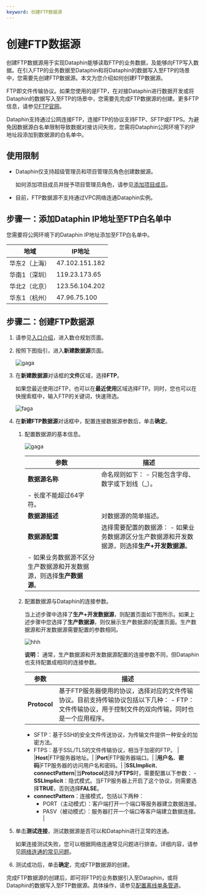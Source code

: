 ```yaml
---
keyword: 创建FTP数据源
---
```


# 创建FTP数据源

创建FTP数据源用于实现Dataphin能够读取FTP的业务数据，及能够向FTP写入数据。在引入FTP的业务数据至Dataphin和将Dataphin的数据写入至FTP的场景中，您需要先创建FTP数据源。本文为您介绍如何创建FTP数据源。

FTP即文件传输协议。如果您使用的是FTP，在对接Dataphin进行数据开发或将Dataphin的数据写入至FTP的场景中，您需要先完成FTP数据源的创建。更多FTP信息，请参见[FTP官网](http://mina.apache.org/ftpserver-project/)。

Dataphin支持通过公网连接FTP，连接FTP的协议支持FTP、SFTP或FTPS。为避免因数据源白名单限制导致数据对接访问失败，您需将Dataphin公网环境下的IP地址段添加到数据源的白名单中。

## 使用限制

-   Dataphin仅支持超级管理员和项目管理员角色创建数据源。

    如何添加项目成员并授予项目管理员角色，请参见[添加项目成员](/cn.zh-CN/数仓规划/管理项目空间的权限和计算源.md)。

-   目前，FTP数据源不支持通过VPC网络连通Dataphin实例。

## 步骤一：添加Dataphin IP地址至FTP白名单中

您需要将公网环境下的Dataphin IP地址添加至FTP白名单中。

|地域|IP地址|
|--|----|
|华东2（上海）|47.102.151.182|
|华南1（深圳）|119.23.173.65|
|华北2（北京）|123.56.104.202|
|华东1（杭州）|47.96.75.100|

## 步骤二：创建FTP数据源

1.  请参见[入口介绍](/cn.zh-CN/数仓规划/概述.md)，进入数仓规划页面。

2.  按照下图指引，进入**新建数据源**页面。

    ![gaga](https://help-static-aliyun-doc.aliyuncs.com/assets/img/zh-CN/0323766261/p296046.png)

3.  在**新建数据源**对话框的**文件**区域，选择**FTP**。

    如果您最近使用过FTP，也可以在**最近使用**区域选择FTP。同时，您也可以在快搜索框中，输入FTP的关键词，快速筛选。

    ![faga](https://help-static-aliyun-doc.aliyuncs.com/assets/img/zh-CN/5470658261/p302329.png)

4.  在**新建FTP数据源**对话框中，配置连接数据源参数后，单击**确定**。

    1.  配置数据源的基本信息。

        ![gaga](https://help-static-aliyun-doc.aliyuncs.com/assets/img/zh-CN/5470658261/p302330.png)

        |参数|描述|
        |--|--|
        |**数据源名称**|命名规则如下：        -   只能包含字母、数字或下划线（\_）。
        -   长度不能超过64字符。 |
        |**数据源描述**|对数据源的简单描述。|
        |**数据源配置**|选择需要配置的数据源：        -   如果业务数据源区分生产数据源和开发数据源，则选择**生产+开发数据源**。
        -   如果业务数据源不区分生产数据源和开发数据源，则选择**生产数据源**。 |

    2.  配置数据源与Dataphin的连接参数。

        当上述步骤中选择了**生产+开发数据源**，则配置页面如下图所示。如果上述步骤中您选择了**生产数据源**，则仅展示生产数据源的配置页面。生产数据源和开发数据源需要配置的参数相同。

        ![hhh](https://help-static-aliyun-doc.aliyuncs.com/assets/img/zh-CN/7645089261/p302331.png)

        **说明：** 通常，生产数据源和开发数据源配置的连接参数不同，但Dataphin也支持配置成相同的连接参数。

        |参数|描述|
        |--|--|
        |**Protocol**|基于FTP服务器使用的协议，选择对应的文件传输协议。目前支持传输协议包括以下几种：        -   FTP：文件传输协议，用于控制文件的双向传输，同时也是一个应用程序。
        -   SFTP：基于SSH的安全文件传送协议，为传输文件提供一种安全的加密方法。
        -   FTPS：基于SSL/TLS的文件传输协议，相当于加密的FTP。 |
        |**Host**|FTP服务器地址。|
        |**Port**|FTP服务器端口。|
        |**用户名**、**密码**|FTP服务器的访问用户名和密码。|
        |**SSLImplicit**、**connectPattern**|当**Protocol**选择为**FTPS**时，需要配置以下参数：        -   **SSLImplicit**：隐式模式。当FTP服务器上开启了这个协议，则需要选择**TRUE**，否则选择**FALSE**。
        -   **connectPattern**：连接模式，包括以下两种：
            -   PORT（主动模式）：客户端打开一个端口等服务器建立数据连接。
            -   PASV（被动模式）：服务器打开一个端口等客户端建立数据连接。 |

5.  单击**测试连接**，测试数据源是否可以和Dataphin进行正常的连通。

    如果连接测试失败，您可以根据网络连通常见问题进行排查。详细内容，请参见[网络连通的常见问题]()。

6.  测试成功后，单击**确定**，完成FTP数据源的创建。


完成FTP数据源的创建后，即可将FTP的业务数据引入至Dataphin，或将Dataphin的数据写入至FTP数据源。具体操作，请参见[配置离线单条管道](/cn.zh-CN/数据引入/数据集成/离线单条管道/配置离线单条管道.md)。

